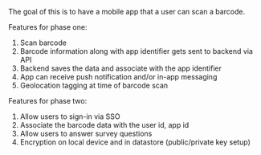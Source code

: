The goal of this is to have a mobile app that a user can scan a barcode.

Features for phase one:
1. Scan barcode
2. Barcode information along with app identifier gets sent to backend via API
3. Backend saves the data and associate with the app identifier
4. App can receive push notification and/or in-app messaging
5. Geolocation tagging at time of barcode scan

Features for phase two:

1. Allow users to sign-in via SSO
2. Associate the barcode data with the user id, app id
3. Allow users to answer survey questions
4. Encryption on local device and in datastore (public/private key setup)
